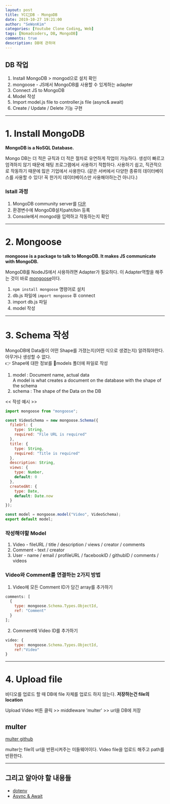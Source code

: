 ```yaml
---
layout: post
title: YCC📄DB - MongoDB
date: 2019-10-27 19:21:00
author: "SeWonKim"
categories: [Youtube Clone Coding, Web]
tags: [Nomadcoders, DB, MongoDB]
comments: true
description: DB에 관하여
---
```


## DB 작업
1. Install MongoDB > mongod으로 설치 확인
2. mongoose - JS에서 MongoDB를 사용할 수 있게하는 adapter
3. Connect JS to MongoDB
4. Model 작성
5. Import model.js file to controller.js file (async& await)
6. Create / Update / Delete 기능 구현

---

# 1. Install MongoDB

**MongoDB is a NoSQL Database.**

Mongo DB는 더 적은 규칙과 더 적은 절차로 유연하게 작업이 가능하다.
생성이 빠르고 엄격하지 않기 때문에 채팅 프로그램에서 사용하기 적합하다.
사용하기 쉽고, 직관적으로 작동하기 때문에 많은 기업에서 사용한다.
(같은 서버에서 다양한 종류의 데이터베이스를 사용할 수 있다! 꼭 한가지 데이터베이스만 사용해야하는건 아니다.)

### Istall 과정
1. MongoDB community server를 [다운](https://www.mongodb.com/download-center/community)
2. 환경변수에 MongoDB설치paht/bin 등록
3. Console에서 mongod을 입력하고 작동하는지 확인

---

# 2. Mongoose

**mongoose is a package to talk to MongoDB. It makes JS communicate with MongoDB.**

MongoDB를 NodeJS에서 사용하려면 Adapter가 필요하다.
이 Adapter역할을 해주는 것이 바로 [mongoose](https://mongoosejs.com/)이다.

1. `npm install mongoose` 명령어로 설치
2. db.js 파일에 `import mongoose` 후 connect
3. import db.js 파일
4. model 작성

---

# 3. Schema 작성

MongoDB에 Data들이 어떤 Shape를 가졌는지(어떤 식으로 생겼는지) 알려줘야한다. 아무거나 생성할 수 없다.    
👉 Shape에 대한 정보를 📂models 폴더에 파일로 작성

1. model : Document name, actual data  
    A model is what creates a document on the database with the shape of the schema
2. schema : The shape of the Data on the DB


<< 작성 예시 >>
```javascript
import mongoose from "mongoose";

const VideoSchema = new mongoose.Schema({
  fileUrl: {
    type: String,
    required: "File URL is required"
  },
  title: {
    type: String,
    required: "Title is required"
  },
  description: String,
  views: {
    type: Number,
    default: 0
  },
  createdAt: {
    type: Date,
    default: Date.now
  }
});

const model = mongoose.model("Video", VideoSchema);
export default model;
```

### 작성해야할 Model
1. Video - fileURL / title / description / views / creator / comments
2. Comment - text / creator
3. User - name / email / profileURL / facebookID / githubID / comments / videos

### Video와 Comment를 연결하는 2가지 방법

1. Video에 모든 Comment ID가 담긴 array를 추가하기

```javascript
comments: [
  {
    type: mongoose.Schema.Types.ObjectId,
    ref: "Comment"
  }
];
```

2. Comment에 Video ID를 추가하기

```javascript
video: {
    type: mongoose.Schema.Types.ObjectId,
    ref:"Video"
}
```
---

# 4. Upload file

비디오를 업로드 할 때 DB에 file 자체를 업로드 하지 않는다. **저장하는건 file의 location**

Upload Video 버튼 클릭 >> middleware 'multer' >> url을 DB에 저장

## multer
[multer github](https://github.com/expressjs/multer/blob/master/doc/README-ko.md)

multer는 file의 url을 반환시켜주는 미들웨어이다. Video file을 업로드 해주고 path를 반환한다.

---

## 그리고 알아야 할 내용들
- [dotenv](https://sewonkimm.github.io/youtube%20clone%20coding/2019/08/05/dotenv.html)
- [Async & Await](https://sewonkimm.github.io/youtube%20clone%20coding/2019/08/06/asyncawait.html)



